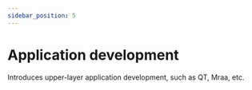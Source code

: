 ```yaml
---
sidebar_position: 5
---
```


# Application development

Introduces upper-layer application development, such as QT, Mraa, etc.

<DocCardList />
